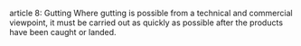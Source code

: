 article 8: Gutting
Where gutting is possible from a technical and commercial viewpoint, it must be carried out as quickly as possible after the products have been caught or landed.
<ul>
</ul>